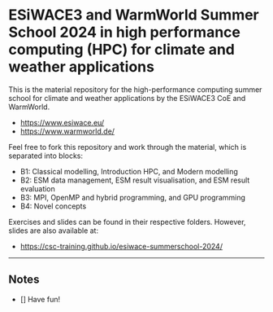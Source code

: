 # ESiWACE3 and WarmWorld Summer School 2024 in high performance computing (HPC) for climate and weather applications

This is the material repository for the high-performance computing summer school for climate and weather applications by the ESiWACE3 CoE and WarmWorld.
 - https://www.esiwace.eu/
 - https://www.warmworld.de/

Feel free to fork this repository and work through the material, which is separated into blocks:
 - B1: Classical modelling, Introduction HPC, and Modern modelling
 - B2: ESM data management, ESM result visualisation, and ESM result evaluation
 - B3: MPI, OpenMP and hybrid programming, and GPU programming
 - B4: Novel concepts

Exercises and slides can be found in their respective folders. However, slides are also available at:
 - https://csc-training.github.io/esiwace-summerschool-2024/

---
## Notes
- [] Have fun!
